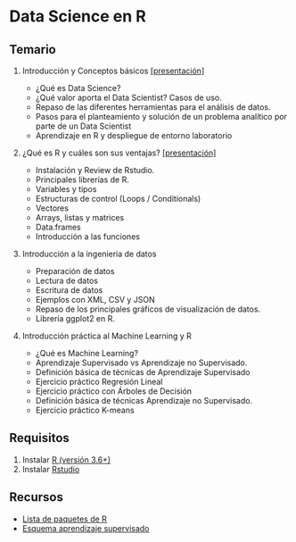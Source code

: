 # Data Science en R

## Temario

1. Introducción y Conceptos básicos [[presentación]](./pdf/intro_ds.pdf)
   
   * ¿Qué es Data Science?
   * ¿Qué valor aporta el Data Scientist? Casos de uso.
   * Repaso de las diferentes herramientas para el análisis de datos.
   * Pasos para el planteamiento y solución de un problema analítico por parte de un Data Scientist
   * Aprendizaje en R y despliegue de entorno laboratorio

2. ¿Qué es R y cuáles son sus ventajas? [[presentación]](./pdf/intro_R.pdf)

   * Instalación y Review de Rstudio.
   * Principales librerías de R.
   * Variables y tipos
   * Estructuras de control (Loops / Conditionals)
   * Vectores
   * Arrays, listas y matrices
   * Data.frames
   * Introducción a las funciones

3. Introducción a la ingenieria de datos

   * Preparación de datos
   * Lectura de datos
   * Escritura de datos
   * Ejemplos con XML, CSV y JSON
   * Repaso de los principales gráficos de visualización de datos.
   * Librería ggplot2 en R.

4. Introducción práctica al Machine Learning y R

   * ¿Qué es Machine Learning?
   * Aprendizaje Supervisado vs Aprendizaje no Supervisado.
   * Definición básica de técnicas de Aprendizaje Supervisado
   * Ejercicio práctico Regresión Lineal
   * Ejercicio práctico con Árboles de Decisión
   * Definición básica de técnicas Aprendizaje no Supervisado.
   * Ejercicio práctico K-means

## Requisitos

   1. Instalar [R (versión 3.6+)](https://cran.rstudio.com/) 
   2. Instalar [Rstudio](https://rstudio.com/products/rstudio/download/#download)
   
## Recursos

   * [Lista de paquetes de R](lista_paquetes.md)
   * [Esquema aprendizaje supervisado](esquema.md)
